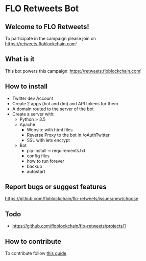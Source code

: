 # FLO Retweets Bot
## Welcome to FLO Retweets! 
To participate in the campaign please join on https://retweets.floblockchain.com!
## What is it
This bot powers this campaign: https://retweets.floblockchain.com!
## How to install
- Twitter dev Account
- Create 2 apps (bot and dm) and API tokens for them
- A domain routed to the server of the bot
- Create a server with:
    - Python > 3.5
    - Apache 
        - Website with html files
        - Reverse Proxy to the bot in /oAuthTwitter
        - SSL with lets encrypt
    - Bot
        - pip install -r requirements.txt
        - config files
        - how to run forever
        - backup
        - autostart
## Report bugs or suggest features
https://github.com/floblockchain/flo-retweets/issues/new/choose
## Todo
- https://github.com/floblockchain/flo-retweets/projects/1
## How to contribute
To contribute follow 
[this guide](https://github.com/floblockchain/flo-retweets/blob/master/CONTRIBUTING.md).
